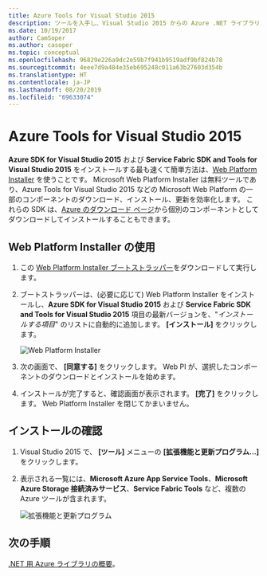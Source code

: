 ```yaml
---
title: Azure Tools for Visual Studio 2015
description: ツールを入手し、Visual Studio 2015 からの Azure .NET ライブラリの使用を始めてください。
ms.date: 10/19/2017
author: CamSoper
ms.author: casoper
ms.topic: conceptual
ms.openlocfilehash: 96829e226a9dc2e59b7f941b9519adf9bf824b78
ms.sourcegitcommit: 4eee7d9a484e35eb695248c011a63b27603d354b
ms.translationtype: HT
ms.contentlocale: ja-JP
ms.lasthandoff: 08/20/2019
ms.locfileid: "69633074"
---
```

# <a name="azure-tools-for-visual-studio-2015"></a>Azure Tools for Visual Studio 2015

**Azure SDK for Visual Studio 2015** および **Service Fabric SDK and Tools for Visual Studio 2015** をインストールする最も速くて簡単方法は、[Web Platform Installer](https://www.microsoft.com/web/downloads/platform.aspx) を使うことです。  Microsoft Web Platform Installer は無料ツールであり、Azure Tools for Visual Studio 2015 などの Microsoft Web Platform の一部のコンポーネントのダウンロード、インストール、更新を効率化します。  これらの SDK は、[Azure のダウンロード ページ](https://azure.microsoft.com/downloads/)から個別のコンポーネントとしてダウンロードしてインストールすることもできます。 

## <a name="using-the-web-platform-installer"></a>Web Platform Installer の使用

1. この [Web Platform Installer ブートストラッパー](https://www.microsoft.com/web/handlers/webpi.ashx?command=getinstallerredirect&appid=VWDOrVs2015AzurePack;MicrosoftAzure-ServiceFabric-VS2015)をダウンロードして実行します。  

2. ブートストラッパーは、(必要に応じて) Web Platform Installer をインストールし、**Azure SDK for Visual Studio 2015** および **Service Fabric SDK and Tools for Visual Studio 2015** 項目の最新バージョンを、"*インストールする項目*" のリストに自動的に追加します。  **[インストール]** をクリックします。

    ![Web Platform Installer](media/dotnet-sdk-vs2015-install/webpi.png)

3. 次の画面で、 **[同意する]** をクリックします。  Web PI が、選択したコンポーネントのダウンロードとインストールを始めます。

4. インストールが完了すると、確認画面が表示されます。  **[完了]** をクリックします。  Web Platform Installer を閉じてかまいません。

## <a name="verifying-the-installation"></a>インストールの確認

1. Visual Studio 2015 で、 **[ツール]** メニューの **[拡張機能と更新プログラム...]** をクリックします。

2. 表示される一覧には、**Microsoft Azure App Service Tools**、**Microsoft Azure Storage 接続済みサービス**、**Service Fabric Tools** など、複数の Azure ツールが含まれます。

    ![拡張機能と更新プログラム](media/dotnet-sdk-vs2015-install/ext-tools.png)

## <a name="next-steps"></a>次の手順

[.NET 用 Azure ライブラリの概要](dotnet-sdk-azure-get-started.md)。
